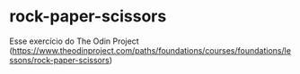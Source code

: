 # rock-paper-scissors
Esse exercício do The Odin Project (https://www.theodinproject.com/paths/foundations/courses/foundations/lessons/rock-paper-scissors)
